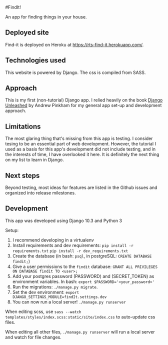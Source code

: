 #FindIt!

An app for finding things in your house.

## Deployed site
Find-it is deployed on Heroku at https://rts-find-it.herokuapp.com/.

## Technologies used

This website is powered by Django.
The css is compiled from SASS.

## Approach

This is my first (non-tutorial) Django app. I relied heavily on the
book [Django Unleashed](https://django-unleashed.com/) by Andrew Pinkham
for my general app set-up and development approach.

## Limitations

The most glaring thing that's missing from this app is testing. I consider
tesing to be an essential part of web development. However, the tutorial I
used as a basis for this app's development did not include testing, and in
the interests of time, I have overlooked it here. It is definitely the next
thing on my list to learn in Django.

## Next steps

Beyond testing, most ideas for features are listed in the Github issues and
organized into release milestones.

## Development

This app was developed using Django 10.3 and Python 3

Setup:
  1. I recommend developing in a virtualenv
  1. Install requirements and dev requirements:
     `pip install -r requirements.txt`
     `pip install -r dev_requirements.txt`
  1. Create the database (in bash: `psql`, in postgreSQL: `CREATE DATABASE findit;`)
  1. Give a user permissions to the `findit` database: `GRANT ALL PRIVILEGES ON DATABASE findit TO <user>;`
  1. Add your postgres password (PASSWORD) and (SECRET_TOKEN) as environment variables.
      In bash: `export $PASSWORD='<your_password>'`
  1. Run the migrations: `./manage.py migrate`.
  1. Set the dev environment: `export DJANGO_SETTINGS_MODULE=findIt.settings.dev`
  1. You can now run a local server! `./manage.py runserver`


When editing scss, use `sass --watch templates/styles/index.scss:static/site/index.css` to
auto-update css files.

When editing all other files, `./manage.py runserver` will run a local
server and watch for file changes.
